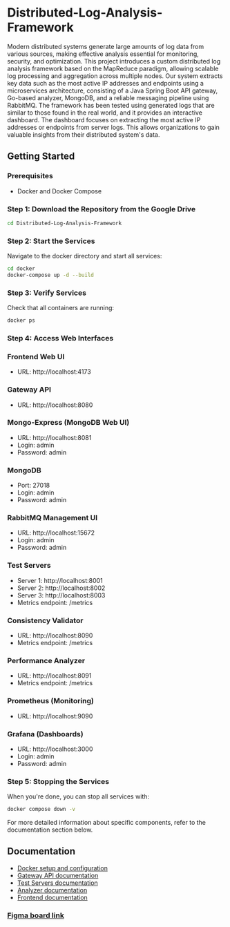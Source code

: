 # Distributed-Log-Analysis-Framework
Modern distributed systems generate large amounts of log data from various sources, making
effective analysis essential for monitoring, security, and optimization. This project introduces a
custom distributed log analysis framework based on the MapReduce paradigm, allowing scalable
log processing and aggregation across multiple nodes. Our system extracts key data such as the
most active IP addresses and endpoints using a microservices architecture, consisting of a Java
Spring Boot API gateway, Go-based analyzer, MongoDB, and a reliable messaging pipeline using
RabbitMQ. The framework has been tested using generated logs that are similar to those found in
the real world, and it provides an interactive dashboard. The dashboard focuses on extracting the
most active IP addresses or endpoints from server logs. This allows organizations to gain valuable
insights from their distributed system's data.

## Getting Started

### Prerequisites
- Docker and Docker Compose

### Step 1: Download the Repository from the Google Drive
```bash
cd Distributed-Log-Analysis-Framework
```

### Step 2: Start the Services
Navigate to the docker directory and start all services:
```bash
cd docker
docker-compose up -d --build
```

### Step 3: Verify Services
Check that all containers are running:
```bash
docker ps
```

### Step 4: Access Web Interfaces
### Frontend Web UI
- URL: http://localhost:4173

### Gateway API
- URL: http://localhost:8080

### Mongo-Express (MongoDB Web UI)
- URL: http://localhost:8081
- Login: admin
- Password: admin

### MongoDB
- Port: 27018
- Login: admin
- Password: admin

### RabbitMQ Management UI
- URL: http://localhost:15672
- Login: admin
- Password: admin

### Test Servers
- Server 1: http://localhost:8001
- Server 2: http://localhost:8002
- Server 3: http://localhost:8003
- Metrics endpoint: /metrics

### Consistency Validator
- URL: http://localhost:8090
- Metrics endpoint: /metrics

### Performance Analyzer
- URL: http://localhost:8091
- Metrics endpoint: /metrics

### Prometheus (Monitoring)
- URL: http://localhost:9090

### Grafana (Dashboards)
- URL: http://localhost:3000
- Login: admin
- Password: admin



### Step 5: Stopping the Services
When you're done, you can stop all services with:
```bash
docker compose down -v
```

For more detailed information about specific components, refer to the documentation section below.

## Documentation
- [Docker setup and configuration](docker/README.md)
- [Gateway API documentation](gateway/README.md)
- [Test Servers documentation](test-servers/README.md)
- [Analyzer documentation](analyzer/README.md)
- [Frontend documentation](frontend/README.md)
### [Figma board link](https://www.figma.com/board/4VOwMDVzaCjXlxx79GB2qE/Untitled?t=h3ijaX7ESqqBWqBm-1)

